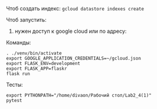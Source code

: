 Чтоб создать индекс:
```gcloud datastore indexes create ```

Чтоб запустить:
1) нужен доступ к google cloud или по адресу:

Команды:
```
. ./venv/bin/activate
export GOOGLE_APPLICATION_CREDENTIALS=~/gcloud.json
export FLASK_ENV=development
export FLASK_APP=flaskr
flask run
```

Тесты:
```
export PYTHONPATH="/home/divaon/Рабочий стол/Lab2_4(1)"
pytest
```